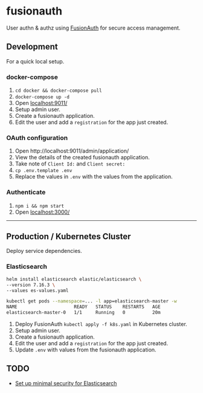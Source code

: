 # fusionauth

User authn & authz using [FusionAuth](https://fusionauth.io/) for secure access management.

## Development

For a quick local setup.

### docker-compose

1. `cd docker && docker-compose pull`
1. `docker-compose up -d`
1. Open [localhost:9011/](http://localhost:9011/)
1. Setup admin user.
1. Create a fusionauth application.
1. Edit the user and add a `registration` for the app just created.

### OAuth configuration

1. Open http://localhost:9011/admin/application/
1. View the details of the created fusionauth application.
1. Take note of `Client Id:` and `Client secret:`
1. `cp .env.template .env`
1. Replace the values in `.env` with the values from the application.

### Authenticate

1. `npm i && npm start`
1. Open [localhost:3000/](http://localhost:3000/)

---

## Production / Kubernetes Cluster

Deploy service dependencies.

### Elasticsearch

```sh
helm install elasticsearch elastic/elasticsearch \
--version 7.16.3 \
--values es-values.yaml

kubectl get pods --namespace=... -l app=elasticsearch-master -w
NAME                     READY   STATUS    RESTARTS   AGE
elasticsearch-master-0   1/1     Running   0          20m
```


1. Deploy FusionAuth `kubectl apply -f k8s.yaml` in Kubernetes cluster.
1. Setup admin user.
1. Create a fusionauth application.
1. Edit the user and add a `registration` for the app just created.
2. Update `.env` with values from the fusionauth application.

## TODO

- [Set up minimal security for Elasticsearch](https://www.elastic.co/guide/en/elasticsearch/reference/7.16/security-minimal-setup.html)
